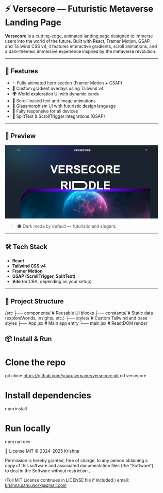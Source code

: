 # ⚡ Versecore — Futuristic Metaverse Landing Page

**Versecore** is a cutting-edge, animated landing page designed to immerse users into the world of the future. Built with React, Framer Motion, GSAP, and Tailwind CSS v4, it features interactive gradients, scroll animations, and a dark-themed, immersive experience inspired by the metaverse revolution.

---

## 🚀 Features

- ✨ Fully animated hero section (Framer Motion + GSAP)
- 🌌 Custom gradient overlays using Tailwind v4
- 🌍 World exploration UI with dynamic cards
- 🔮 Scroll-based text and image animations
- 🧊 Glassmorphism UI with futuristic design language
- 📱 Fully responsive for all devices
- 🧠 SplitText & ScrollTrigger integrations (GSAP)

---

## 📸 Preview

![Versecore Screenshot](./public/images/screenshot.png)

> 🌑 Dark mode by default — futuristic and elegant.

---

## 🛠️ Tech Stack

- **React**  
- **Tailwind CSS v4**
- **Framer Motion**
- **GSAP (ScrollTrigger, SplitText)**
- **Vite** (or CRA, depending on your setup)

---

## 📂 Project Structure

/src
├── components/ # Reusable UI blocks
├── constants/ # Static data (exploreWorlds, insights, etc.)
├── styles/ # Custom Tailwind and base styles
├── App.jsx # Main app entry
└── main.jsx # ReactDOM render


## 📦 Install & Run


# Clone the repo
git clone https://github.com/yourusername/versecore.git
cd versecore

# Install dependencies
npm install

# Run locally
npm run dev

📄 License
MIT © 2024–2025 Krishna

Permission is hereby granted, free of charge, to any person obtaining a copy of this software and associated documentation files (the "Software"), to deal in the Software without restriction...

(Full MIT License continues in LICENSE file if included.)
 email: krishna.sahu.work@gmail.com